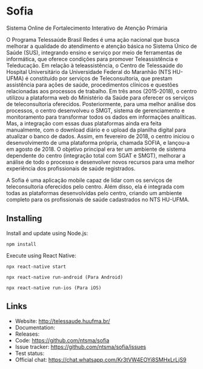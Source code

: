 # Sofia
Sistema Online de Fortalecimento Interativo de Atenção Primária

O Programa Telessaúde Brasil Redes é uma ação nacional que busca melhorar a qualidade do atendimento e atenção básica no Sistema Único de Saúde (SUS), integrando ensino e serviço por meio de ferramentas de informática, que oferece condições para promover Teleassistência e Teleducação. Em relação à teleassistência, o Centro de Telessaúde do Hospital Universitário da Universidade Federal do Maranhão (NTS HU-UFMA) é constituído por serviços de Teleconsultoria, que prestam assistência para ações de saúde, procedimentos clínicos e questões relacionadas aos processos de trabalho. Em três anos (2015-2018), o centro utilizou a plataforma web do Ministério da Saúde para oferecer os serviços de teleconsultoria oferecidos. Posteriormente, para uma melhor análise dos processos, o centro desenvolveu o SMGT, sistema de gerenciamento e monitoramento para transformar todos os dados em informações analíticas. Mas, a integração com essas duas plataformas ainda era feita manualmente, com o download diário e o upload da planilha digital para atualizar o banco de dados. Assim, em fevereiro de 2018, o centro iniciou o desenvolvimento de uma plataforma própria, chamada SOFIA, e lançou-a em agosto de 2018. O objetivo principal era ter um ambiente de sistema dependente do centro (integração total com SGAT e SMGT), melhorar a análise de todo o processo e desenvolver novos recursos para uma melhor experiência dos profissionais de saúde registrados.

A Sofia é uma aplicação mobile capaz de lidar com os serviços de teleconsultoria oferecidos pelo centro. Além disso, ela é integrada com todas as plataformas desenvolvidas pelo centro, criando um ambiente completo para os profissionais de saúde cadastrados no NTS HU-UFMA.

Installing
----------

Install and update using Node.js:

    npm install


Execute using React Native:

    npx react-native start
    
    npx react-native run-android (Para Android)
    
    npx react-native run-ios (Para iOS)

Links
-----

* Website: http://telessaude.huufma.br/
* Documentation: 
* Releases: 
* Code: https://github.com/ntsma/sofia
* Issue tracker: https://github.com/ntsma/sofia/issues
* Test status: 
* Official chat: https://chat.whatsapp.com/Kr3tVW4EOYi8SMHxLrLjS9
